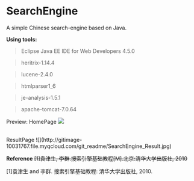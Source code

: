 # SearchEngine
A simple Chinese search-engine based on Java.

**Using tools:**
> Eclipse Java EE IDE for Web Developers 4.5.0 

> heritrix-1.14.4 

> lucene-2.4.0 

> htmlparser1_6 

> je-analysis-1.5.1 

> apache-tomcat-7.0.64 

Preview:
HomePage
![](http://gitimage-10031767.file.myqcloud.com/git_readme/SearchEngine_Home.jpg)

<br/>
ResultPage
![](http://gitimage-10031767.file.myqcloud.com/git_readme/SearchEngine_Result.jpg)


**Reference**
~~[1]袁津生, 李群.搜索引擎基础教程[M].北京:清华大学出版社, 2010~~ 

[1]袁津生 and 李群. 搜索引擎基础教程: 清华大学出版社, 2010.

